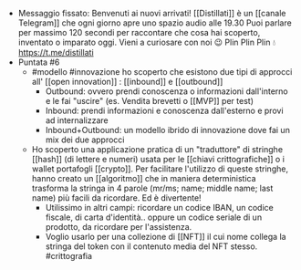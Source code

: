 - Messaggio fissato: Benvenuti ai nuovi arrivati!
  [[Distillati]] è un [[canale Telegram]] che ogni giorno apre uno spazio audio alle 19.30
  Puoi parlare per massimo 120 secondi per raccontare che cosa hai scoperto, inventato o imparato oggi.
  Vieni a curiosare con noi 😉
  Plin Plin Plin 💧 https://t.me/distillati
- Puntata #6
	- #modello #innovazione ho scoperto che esistono due tipi di approcci all' [[open innovation]] : [[inbound]] e [[outbound]]
		- Outbound: ovvero prendi conoscenza o informazioni dall'interno e le fai "uscire" (es. Vendita brevetti o [[MVP]] per test)
		- Inbound: prendi informazioni e conoscenza dall'esterno e provi ad internalizzare
		- Inbound+Outbound: un modello ibrido di innovazione dove fai un mix dei due approcci
	- Ho scoperto una applicazione pratica di un "traduttore" di stringhe [[hash]] (di lettere e numeri) usata per le [[chiavi crittografiche]] o i wallet portafogli [[crypto]]. Per facilitare l'utilizzo di queste stringhe, hanno creato un [[algoritmo]] che in maniera deterministica trasforma la stringa in 4 parole (mr/ms; name; middle name; last name) più facili da ricordare. Ed è divertente!
		- Utilissimo in altri campi: ricordare un codice IBAN, un codice fiscale, di carta d'identità.. oppure un codice seriale di un prodotto, da ricordare per l'assistenza.
		- Voglio usarlo per una collezione di [[NFT]] il cui nome collega la stringa del token con il contenuto media del NFT stesso. #crittografia